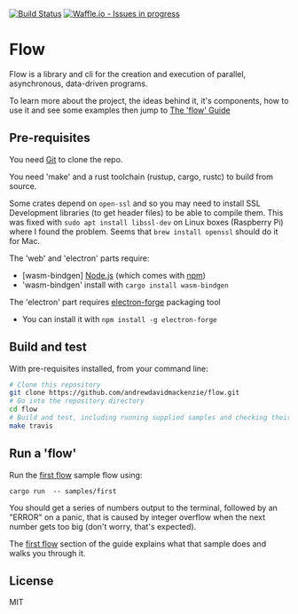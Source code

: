 [![Build Status](https://travis-ci.org/andrewdavidmackenzie/flow.svg?branch=master)](https://travis-ci.org/andrewdavidmackenzie/flow) [![Waffle.io - Issues in progress](https://badge.waffle.io/andrewdavidmackenzie/flow.png?label=in%20progress&title=In%20Progress)](http://waffle.io/andrewdavidmackenzie/flow)

# Flow
Flow is a library and cli for the creation and execution of parallel, asynchronous, data-driven programs.

To learn more about the project, the ideas behind it, it's components, how to use it and see some 
examples then jump to [The 'flow' Guide](./guide/src/SUMMARY.md)

## Pre-requisites

You need [Git](https://git-scm.com) to clone the repo.

You need 'make' and a rust toolchain (rustup, cargo, rustc) to build from source.

Some crates depend on `open-ssl` and so you may need to install SSL Development libraries (to get header files) 
to be able to compile them. This was fixed with `sudo apt install libssl-dev` on Linux boxes (Raspberry Pi)
where I found the problem. Seems that `brew install openssl` should do it for Mac.

The 'web' and 'electron' parts require:
* [wasm-bindgen] [Node.js](https://nodejs.org/en/download/) (which comes with [npm](http://npmjs.com))
* 'wasm-bindgen' install with `cargo install wasm-bindgen`

The 'electron' part requires [electron-forge](https://github.com/electron-userland/electron-forge) packaging tool
* You can install it with `npm install -g electron-forge`

## Build and test

With pre-requisites installed, from your command line:

```bash
# Clone this repository
git clone https://github.com/andrewdavidmackenzie/flow.git
# Go into the repository directory
cd flow
# Build and test, including running supplied samples and checking their output is correct
make travis
```

## Run a 'flow'
Run the [first flow](guide/src/first_flow/first_flow.md) sample flow using:

```cargo run  -- samples/first```

You should get a series of numbers output to the terminal, 
followed by an "ERROR" on a panic, that is caused by integer overflow 
when the next number gets too big (don't worry, that's expected).

The [first flow](guide/src/first_flow/first_flow.md) section of the guide explains
what that sample does and walks you through it.

## License

MIT
